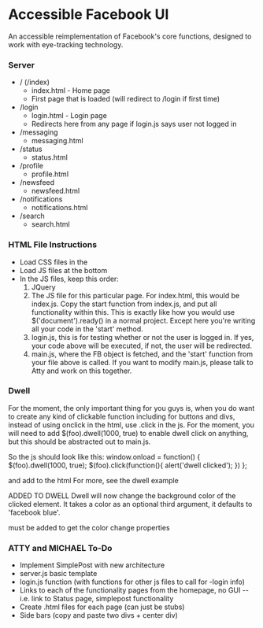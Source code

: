 Accessible Facebook UI
====================

An accessible reimplementation of Facebook's core functions, designed to work with eye-tracking technology.


### Server

- / (/index)
	- index.html - Home page
	- First page that is loaded (will redirect to /login if first time)
- /login
	- login.html - Login page
	- Redirects here from any page if login.js says user not logged in
- /messaging
	- messaging.html
- /status
	- status.html
- /profile
	- profile.html
- /newsfeed
	- newsfeed.html
- /notifications
	- notifications.html
- /search
	- search.html

### HTML File Instructions

- Load CSS files in the <head>
- Load JS files at the bottom
- In the JS files, keep this order: 
	1. JQuery
	2. The JS file for this particular page. For index.html, this would be index.js. Copy the start function from
	     index.js, and put all functionality within this. This is exactly like how you would use $('document').ready()
	     in a normal project. Except here you're writing all your code in the 'start' method.
	3. login.js, this is for testing whether or not the user is logged in. If yes, your code above will be executed,
		if not, the user will be redirected.
	4. main.js, where the FB object is fetched, and the 'start' function from your file above is called. If you want to 
		modify main.js, please talk to Atty and work on this together.

### Dwell
For the moment, the only important thing for you guys is, when you do want to create any kind of clickable function 
including for buttons and divs, instead of using onclick in the html, use .click in the js.  For the moment, you will need to add $(foo).dwell(1000, true) to enable dwell click on anything, but this should be abstracted out to main.js.

So the js should look like this:
window.onload = function() {
	$(foo).dwell(1000, true);
	$(foo).click(function(){
		alert('dwell clicked');
	})
};

and add <script type="text/javascript" src="js/dwell_gist.js"></script>  to the html
For more, see the dwell example

ADDED TO DWELL
Dwell will now change the background color of the clicked element.  It takes a color as an optional third argument, it defaults to 'facebook blue'.
<script src="http://code.jquery.com/ui/1.10.4/jquery-ui.js"></script> must be added to get the color change properties

### ATTY and MICHAEL To-Do

- Implement SimplePost with new architecture
- server.js basic template
- login.js function (with functions for other js files to call for -login info)
- Links to each of the functionality pages from the homepage, no GUI
	-- i.e. link to Status page, simplepost functionality
- Create .html files for each page (can just be stubs)
- Side bars (copy and paste two divs + center div)



